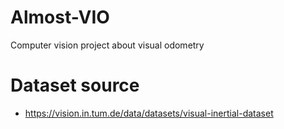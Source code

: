 # Almost-VIO
Computer vision project about visual odometry

# Dataset source
+ https://vision.in.tum.de/data/datasets/visual-inertial-dataset